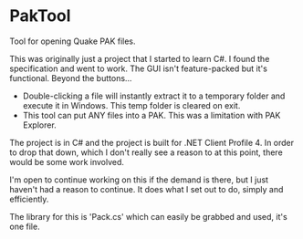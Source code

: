 # PakTool
Tool for opening Quake PAK files.

This was originally just a project that I started to learn C#.  I found the specification and went to work.
The GUI isn't feature-packed but it's functional.  Beyond the buttons...

- Double-clicking a file will instantly extract it to a temporary folder and execute it in Windows.  This temp folder is cleared on exit.
- This tool can put ANY files into a PAK.  This was a limitation with PAK Explorer.

The project is in C# and the project is built for .NET Client Profile 4.  In order to drop that down, which I don't really see a reason to at this point, there would be some work involved.

I'm open to continue working on this if the demand is there, but I just haven't had a reason to continue.  It does what I set out to do, simply and efficiently.

The library for this is 'Pack.cs' which can easily be grabbed and used, it's one file.